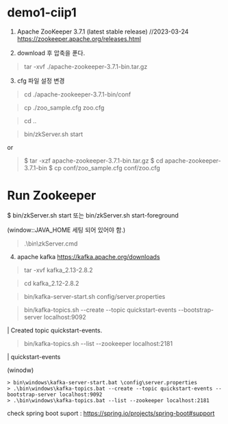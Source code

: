 # demo1-ciip1

1. Apache ZooKeeper 3.7.1 (latest stable release) //2023-03-24
https://zookeeper.apache.org/releases.html 

2. download 후 압축을 푼다.
> tar -xvf ./apache-zookeeper-3.7.1-bin.tar.gz

3. cfg 파일 설정 변경
> cd ./apache-zookeeper-3.7.1-bin/conf

> cp ./zoo_sample.cfg zoo.cfg

> cd ..

> bin/zkServer.sh start

or

> $ tar -xzf apache-zookeeper-3.7.1-bin.tar.gz
$ cd apache-zookeeper-3.7.1-bin
$ cp conf/zoo_sample.cfg conf/zoo.cfg

# Run Zookeeper
$ bin/zkServer.sh start 또는 bin/zkServer.sh start-foreground

(window::JAVA_HOME 세팅 되어 있어야 함.)
> .\bin\zkServer.cmd     

4. apache kafka https://kafka.apache.org/downloads 

> tar -xvf kafka_2.13-2.8.2

> cd kafka_2.12-2.8.2

> bin/kafka-server-start.sh config/server.properties

> bin/kafka-topics.sh --create --topic quickstart-events --bootstrap-server localhost:9092

| Created topic quickstart-events.

> bin/kafka-topics.sh --list --zookeeper localhost:2181

| quickstart-events

(winodw)
```
> bin\windows\kafka-server-start.bat \config\server.properties
> .\bin\windows\kafka-topics.bat --create --topic quickstart-events --bootstrap-server localhost:9092
> .\bin\windows\kafka-topics.bat --list --zookeeper localhost:2181
```
check spring boot suport : https://spring.io/projects/spring-boot#support 

